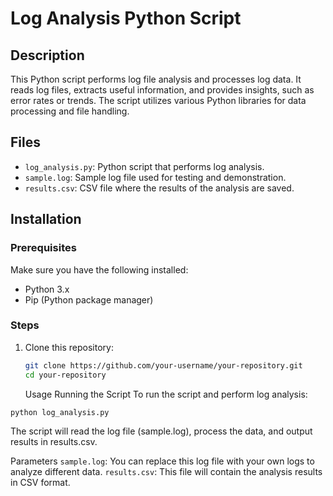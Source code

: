 # Log Analysis Python Script

## Description

This Python script performs log file analysis and processes log data. It reads log files, extracts useful information, and provides insights, such as error rates or trends. The script utilizes various Python libraries for data processing and file handling.

## Files

- `log_analysis.py`: Python script that performs log analysis.
- `sample.log`: Sample log file used for testing and demonstration.
- `results.csv`: CSV file where the results of the analysis are saved.

## Installation

### Prerequisites

Make sure you have the following installed:

- Python 3.x
- Pip (Python package manager)

### Steps

1. Clone this repository:
   ```bash
   git clone https://github.com/your-username/your-repository.git
   cd your-repository
   ```
   Usage
   Running the Script
   To run the script and perform log analysis:

```bash
python log_analysis.py

```

The script will read the log file (sample.log), process the data, and output results in results.csv.

Parameters
`sample.log`: You can replace this log file with your own logs to analyze different data.
`results.csv`: This file will contain the analysis results in CSV format.
